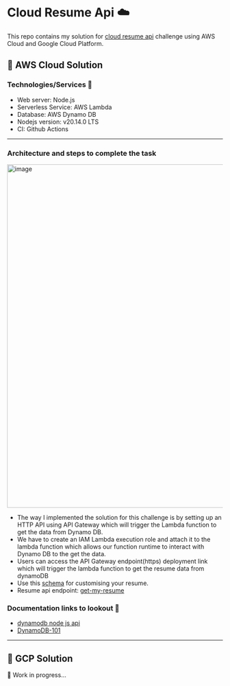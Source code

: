 # Cloud Resume Api ☁️

This repo contains my solution for [cloud resume api](https://cloudresumeapi.dev) challenge using AWS Cloud and Google Cloud Platform.

## 🥇 AWS Cloud Solution

### Technologies/Services 🚀

- Web server: Node.js
- Serverless Service: AWS Lambda
- Database: AWS Dynamo DB
- Nodejs version: v20.14.0 LTS
- CI: Github Actions
___

### Architecture and steps to complete the task

<img width="800" alt="image" src="https://github.com/rohit1101/Cloud-Resume-Api-/assets/37110560/d727e75b-4a0f-4def-a909-e9d500833643">


- The way I implemented the solution for this challenge is by setting up an HTTP API using API Gateway which will trigger the Lambda function to get the data from Dynamo DB.
- We have to create an IAM Lambda execution role and attach it to the lambda function which allows our function runtime to interact with Dynamo DB to the get the data.
- Users can access the API Gateway endpoint(https) deployment link which will trigger the lambda function to get the resume data from dynamoDB
- Use this [schema](https://jsonresume.org/schema) for customising your resume.
- Resume api endpoint: [get-my-resume](https://6gbptkzmz3.execute-api.us-east-1.amazonaws.com/resume)


### Documentation links to lookout 👀 

- [dynamodb node js api](https://docs.aws.amazon.com/AWSJavaScriptSDK/v3/latest/Package/-aws-sdk-lib-dynamodb/)
- [DynamoDB-101](https://docs.aws.amazon.com/amazondynamodb/latest/developerguide/GettingStartedDynamoDB.html)

---

## 🥇 GCP Solution

🚧 Work in progress... 
